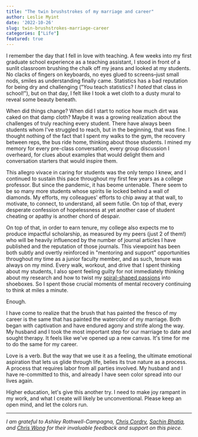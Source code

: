 ```yaml
---
title: "The twin brushstrokes of my marriage and career"
author: Leslie Myint
date: '2022-10-26'
slug: twin-brushstrokes-marriage-career
categories: ["Life"]
featured: true
---
```


I remember the day that I fell in love with teaching. A few weeks into my first graduate school experience as a teaching assistant, I stood in front of a sunlit classroom brushing the chalk off my jeans and looked at my students. No clacks of fingers on keyboards, no eyes glued to screens–just small nods, smiles as understanding finally came. Statistics has a bad reputation for being dry and challenging ("You teach statistics? I *hated* that class in school!"), but on that day, I felt like I took a wet cloth to a dusty mural to reveal some beauty beneath.

When did things change? When did I start to notice how much dirt was caked on that damp cloth? Maybe it was a growing realization about the challenges of truly reaching every student. There have always been students whom I've struggled to reach, but in the beginning, that was fine. I thought nothing of the fact that I spent my walks to the gym, the recovery between reps, the bus ride home, thinking about those students. I mined my memory for every pre-class conversation, every group discussion I overheard, for clues about examples that would delight them and conversation starters that would inspire them.

This allegro vivace in caring for students was the only tempo I knew, and I continued to sustain this pace throughout my first few years as a college professor. But since the pandemic, it has beome untenable. There seem to be so many more students whose spirits lie locked behind a wall of diamonds. My efforts, my colleagues' efforts to chip away at that wall, to motivate, to connect, to understand, all seem futile. On top of that, every desperate confession of hopelessness at yet another case of student cheating or apathy is another chord of despair.

On top of that, in order to earn tenure, my college also expects me to produce impactful scholarship, as measured by my peers (just 2 of them!) who will be heavily influenced by the number of journal articles I have published and the reputation of those journals. This viewpoint has been both subtly and overtly reinforced in "mentoring and support" opportunities throughout my time as a junior faculty member, and as such, tenure was always on my mind. Every walk, workout, and drive that I spent thinking about my students, I also spent feeling guilty for not immediately thinking about my research and how to twist my [spiral-shaped passions](https://lmyint.github.io/writing/invisible-giants-myth-of-progress/) into shoeboxes. So I spent those crucial moments of mental recovery continuing to think at miles a minute.

Enough.

I have come to realize that the brush that has painted the fresco of my career is the same that has painted the watercolor of my marriage. Both began with captivation and have endured agony and strife along the way. My husband and I took the most important step for our marriage to date and sought therapy. It feels like we've opened up a new canvas. It's time for me to do the same for my career.

Love is a verb. But the way that we use it as a feeling, the ultimate emotional aspiration that lets us glide through life, belies its true nature as a process. A process that requires labor from all parties involved. My husband and I have re-committed to this, and already I have seen color spread into our lives again.

Higher education, let's give this another try. I need to make joy rampant in my work, and what I create will likely be unconventional. Please keep an open mind, and let the colors run.

---

*I am grateful to Ashley Rothwell-Campagna, [Chris Cordry](chriscordry.com), [Sachin Bhatia](sachinb.substack.com), and [Chris Wong](chr.iswong.com) for their invaluable feedback and support on this piece.*

